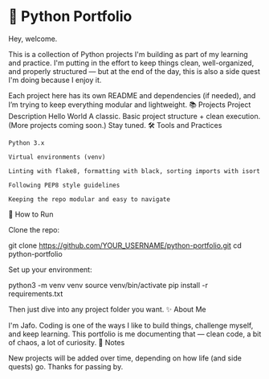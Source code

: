 # 🐍 Python Portfolio

Hey, welcome.

This is a collection of Python projects I'm building as part of my learning and practice.
I'm putting in the effort to keep things clean, well-organized, and properly structured — but at the end of the day, this is also a side quest I'm doing because I enjoy it.

Each project here has its own README and dependencies (if needed), and I’m trying to keep everything modular and lightweight.
📚 Projects
Project	Description
Hello World	A classic. Basic project structure + clean execution.
(More projects coming soon.)	Stay tuned.
🛠️ Tools and Practices

    Python 3.x

    Virtual environments (venv)

    Linting with flake8, formatting with black, sorting imports with isort

    Following PEP8 style guidelines

    Keeping the repo modular and easy to navigate

🚀 How to Run

Clone the repo:

git clone https://github.com/YOUR_USERNAME/python-portfolio.git
cd python-portfolio

Set up your environment:

python3 -m venv venv
source venv/bin/activate
pip install -r requirements.txt

Then just dive into any project folder you want.
✨ About Me

I'm Jafo.
Coding is one of the ways I like to build things, challenge myself, and keep learning.
This portfolio is me documenting that — clean code, a bit of chaos, a lot of curiosity.
📝 Notes

New projects will be added over time, depending on how life (and side quests) go.
Thanks for passing by.
